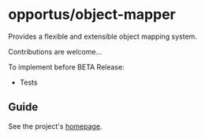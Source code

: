 # opportus/object-mapper

Provides a flexible and extensible object mapping system.

Contributions are welcome...

To implement before BETA Release:

- Tests

## Guide

See the project's [homepage](https://opportus.github.io/object-mapper/).
